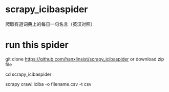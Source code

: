# scrapy_icibaspider
爬取有道词典上的每日一句名言（英汉对照）

# run this spider
git clone https://github.com/hanxlinsist/scrapy_icibaspider or download zip file

cd scrapy_icibaspider

scrapy crawl iciba -o filename.csv -t csv


